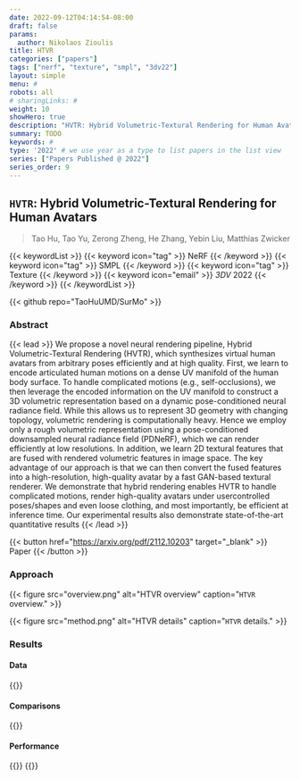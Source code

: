 ```yaml
---
date: 2022-09-12T04:14:54-08:00
draft: false
params:
  author: Nikolaos Zioulis
title: HTVR
categories: ["papers"]
tags: ["nerf", "texture", "smpl", "3dv22"]
layout: simple
menu: #
robots: all
# sharingLinks: #
weight: 10
showHero: true
description: "HVTR: Hybrid Volumetric-Textural Rendering for Human Avatars"
summary: TODO
keywords: #
type: '2022' # we use year as a type to list papers in the list view
series: ["Papers Published @ 2022"]
series_order: 9
---
```


## `HVTR`: Hybrid Volumetric-Textural Rendering for Human Avatars

> Tao Hu, Tao Yu, Zerong Zheng, He Zhang, Yebin Liu, Matthias Zwicker

{{< keywordList >}}
{{< keyword icon="tag" >}} NeRF {{< /keyword >}}
{{< keyword icon="tag" >}} SMPL {{< /keyword >}}
{{< keyword icon="tag" >}} Texture {{< /keyword >}}
{{< keyword icon="email" >}} *3DV* 2022 {{< /keyword >}}
{{< /keywordList >}}

{{< github repo="TaoHuUMD/SurMo" >}}

### Abstract
{{< lead >}}
We propose a novel neural rendering pipeline, Hybrid Volumetric-Textural Rendering (HVTR), which synthesizes virtual human avatars from arbitrary poses efficiently and at high quality. First, we learn to encode articulated human motions on a dense UV manifold of the human body surface. To handle complicated motions (e.g., self-occlusions), we then leverage the encoded information on the UV manifold to construct a 3D volumetric representation based on a dynamic pose-conditioned neural radiance field. While this allows us to represent 3D geometry with changing topology, volumetric rendering is computationally heavy. Hence we employ only a rough volumetric representation using a pose-conditioned downsampled neural radiance field (PDNeRF), which we can render efficiently at low resolutions. In addition, we learn 2D textural features that are fused with rendered volumetric features in image space. The key advantage of our approach is that we can then convert the fused features into a high-resolution, high-quality avatar by a fast GAN-based textural renderer. We demonstrate that hybrid rendering enables HVTR to handle complicated motions, render high-quality avatars under usercontrolled poses/shapes and even loose clothing, and most importantly, be efficient at inference time. Our experimental results also demonstrate state-of-the-art quantitative results
{{< /lead >}}

{{< button href="https://arxiv.org/pdf/2112.10203" target="_blank" >}}
Paper
{{< /button >}}

### Approach

{{< figure
    src="overview.png"
    alt="HTVR overview"
    caption="`HTVR` overview."
    >}}

{{< figure
    src="method.png"
    alt="HTVR details"
    caption="`HTVR` details."
    >}}

### Results

#### Data
{{<badge label="test" message="ZJU_MOCAP" color="yellowgreen" logo="github" link="https://github.com/zju3dv/neuralbody/blob/master/INSTALL.md#zju-mocap-dataset" target="_blank">}}

#### Comparisons
{{<badge label="body--NeRF" message="NeuralBody" color="coral" logo="github" link="https://github.com/zju3dv/neuralbody" target="_blank">}}

#### Performance
{{<badge label="train" message="40h" color="informational" logo="link" >}}
{{<badge label="train" message="P6000" color="informational" logo="link" >}}
